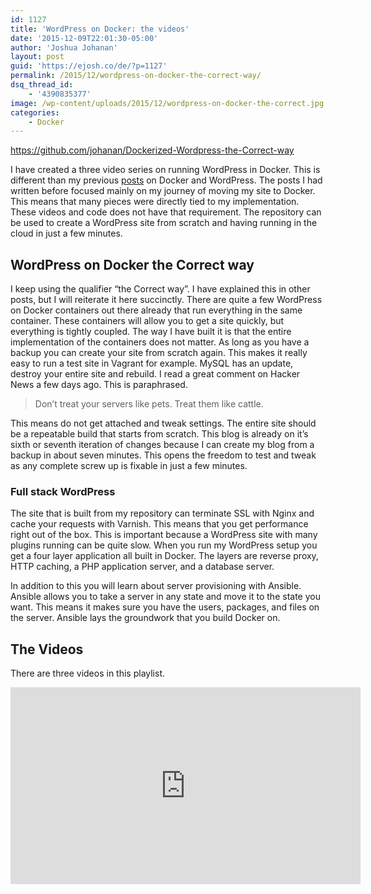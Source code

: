 ```yaml
---
id: 1127
title: 'WordPress on Docker: the videos'
date: '2015-12-09T22:01:30-05:00'
author: 'Joshua Johanan'
layout: post
guid: 'https://ejosh.co/de/?p=1127'
permalink: /2015/12/wordpress-on-docker-the-correct-way/
dsq_thread_id:
    - '4390835377'
image: /wp-content/uploads/2015/12/wordpress-on-docker-the-correct.jpg
categories:
    - Docker
---
```


<https://github.com/johanan/Dockerized-Wordpress-the-Correct-way>

I have created a three video series on running WordPress in Docker. This is different than my previous [posts](https://ejosh.co/de/2015/05/ansible-for-server-provisioning/) on Docker and WordPress. The posts I had written before focused mainly on my journey of moving my site to Docker. This means that many pieces were directly tied to my implementation. These videos and code does not have that requirement. The repository can be used to create a WordPress site from scratch and having running in the cloud in just a few minutes.

## WordPress on Docker the Correct way

I keep using the qualifier “the Correct way”. I have explained this in other posts, but I will reiterate it here succinctly. There are quite a few WordPress on Docker containers out there already that run everything in the same container. These containers will allow you to get a site quickly, but everything is tightly coupled. The way I have built it is that the entire implementation of the containers does not matter. As long as you have a backup you can create your site from scratch again. This makes it really easy to run a test site in Vagrant for example. MySQL has an update, destroy your entire site and rebuild. I read a great comment on Hacker News a few days ago. This is paraphrased.

> Don’t treat your servers like pets. Treat them like cattle.

This means do not get attached and tweak settings. The entire site should be a repeatable build that starts from scratch. This blog is already on it’s sixth or seventh iteration of changes because I can create my blog from a backup in about seven minutes. This opens the freedom to test and tweak as any complete screw up is fixable in just a few minutes.

### Full stack WordPress

The site that is built from my repository can terminate SSL with Nginx and cache your requests with Varnish. This means that you get performance right out of the box. This is important because a WordPress site with many plugins running can be quite slow. When you run my WordPress setup you get a four layer application all built in Docker. The layers are reverse proxy, HTTP caching, a PHP application server, and a database server.

In addition to this you will learn about server provisioning with Ansible. Ansible allows you to take a server in any state and move it to the state you want. This means it makes sure you have the users, packages, and files on the server. Ansible lays the groundwork that you build Docker on.

## The Videos

There are three videos in this playlist.  
<iframe allowfullscreen="allowfullscreen" frameborder="0" height="315" loading="lazy" src="https://www.youtube.com/embed/vFPOv3zn7eY?list=PLCxhJ1rikyTpo4Ji_fhWuidxuiB5dywNk" width="560"></iframe>